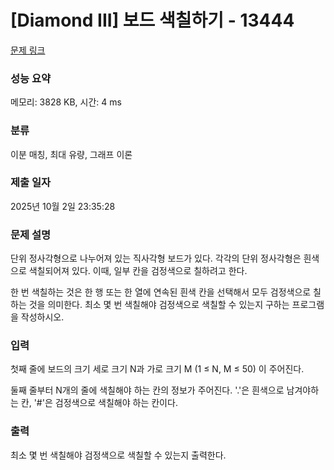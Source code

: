 # [Diamond III] 보드 색칠하기 - 13444 

[문제 링크](https://www.acmicpc.net/problem/13444) 

### 성능 요약

메모리: 3828 KB, 시간: 4 ms

### 분류

이분 매칭, 최대 유량, 그래프 이론

### 제출 일자

2025년 10월 2일 23:35:28

### 문제 설명

<p>단위 정사각형으로 나누어져 있는 직사각형 보드가 있다. 각각의 단위 정사각형은 흰색으로 색칠되어져 있다. 이때, 일부 칸을 검정색으로 칠하려고 한다.</p>

<p>한 번 색칠하는 것은 한 행 또는 한 열에 연속된 흰색 칸을 선택해서 모두 검정색으로 칠하는 것을 의미한다. 최소 몇 번 색칠해야 검정색으로 색칠할 수 있는지 구하는 프로그램을 작성하시오.</p>

### 입력 

 <p>첫째 줄에 보드의 크기 세로 크기 N과 가로 크기 M (1 ≤ N, M ≤ 50) 이 주어진다.</p>

<p>둘째 줄부터 N개의 줄에 색칠해야 하는 칸의 정보가 주어진다. '.'은 흰색으로 남겨야하는 칸, '#'은 검정색으로 색칠해야 하는 칸이다.</p>

### 출력 

 <p>최소 몇 번 색칠해야 검정색으로 색칠할 수 있는지 출력한다.</p>

